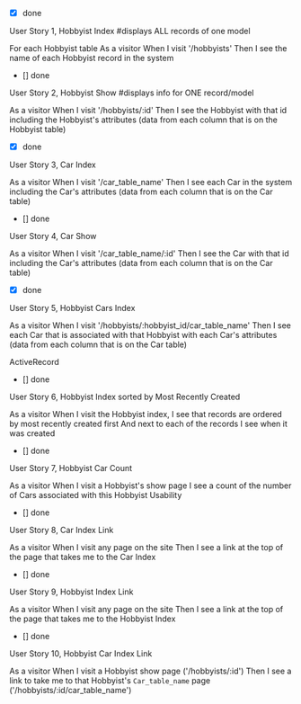 - [x] done

User Story 1, Hobbyist Index #displays ALL records of one model

For each Hobbyist table
As a visitor
When I visit '/hobbyists'
Then I see the name of each Hobbyist record in the system

- [] done

User Story 2, Hobbyist Show #displays info for ONE record/model

As a visitor
When I visit '/hobbyists/:id'
Then I see the Hobbyist with that id including the Hobbyist's attributes
(data from each column that is on the Hobbyist table)

- [x] done

User Story 3, Car Index 

As a visitor
When I visit '/car_table_name'
Then I see each Car in the system including the Car's attributes
(data from each column that is on the Car table)
- [] done

User Story 4, Car Show 

As a visitor
When I visit '/car_table_name/:id'
Then I see the Car with that id including the Car's attributes
(data from each column that is on the Car table)
- [x] done

User Story 5, Hobbyist Cars Index 

As a visitor
When I visit '/hobbyists/:hobbyist_id/car_table_name'
Then I see each Car that is associated with that Hobbyist with each Car's attributes
(data from each column that is on the Car table)

ActiveRecord
- [] done

User Story 6, Hobbyist Index sorted by Most Recently Created 

As a visitor
When I visit the Hobbyist index,
I see that records are ordered by most recently created first
And next to each of the records I see when it was created
- [] done

User Story 7, Hobbyist Car Count

As a visitor
When I visit a Hobbyist's show page
I see a count of the number of Cars associated with this Hobbyist
Usability
- [] done

User Story 8, Car Index Link

As a visitor
When I visit any page on the site
Then I see a link at the top of the page that takes me to the Car Index
- [] done

User Story 9, Hobbyist Index Link

As a visitor
When I visit any page on the site
Then I see a link at the top of the page that takes me to the Hobbyist Index
- [] done

User Story 10, Hobbyist Car Index Link

As a visitor
When I visit a Hobbyist show page ('/hobbyists/:id')
Then I see a link to take me to that Hobbyist's `Car_table_name` page ('/hobbyists/:id/car_table_name')
